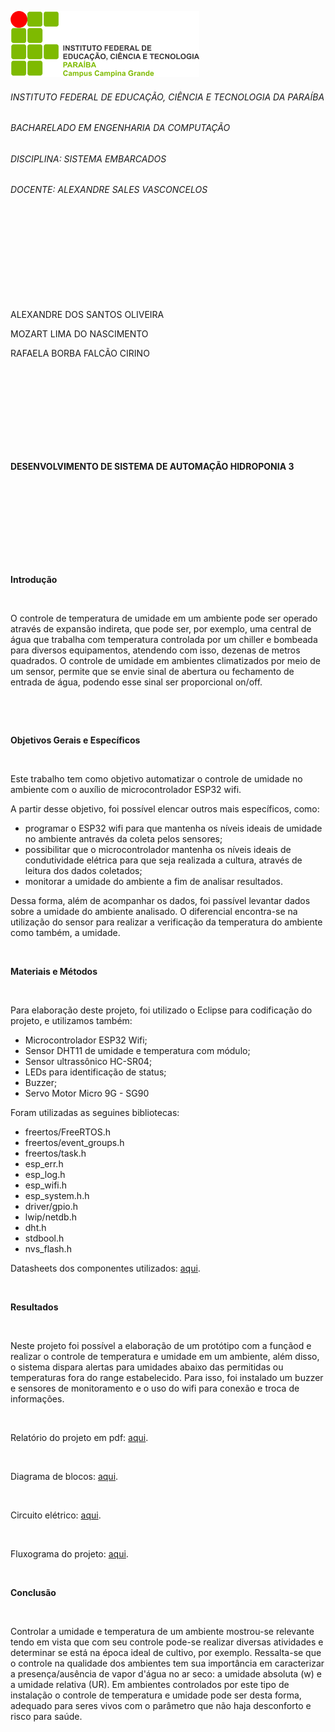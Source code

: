![logo IFPB](https://github.com/rafaelacirino/prototipagem/blob/main/logo_campus.png)<br>
<h6>INSTITUTO FEDERAL DE EDUCAÇÃO, CIÊNCIA E TECNOLOGIA DA PARAÍBA</h6>
<h6>BACHARELADO EM ENGENHARIA DA COMPUTAÇÃO</h6>
<h6>DISCIPLINA: SISTEMA EMBARCADOS</h6>
<h6>DOCENTE: ALEXANDRE SALES VASCONCELOS</h6>
<br>
<br>
<br>
<br>
<br>
<br>
<br>
<br>
<p>ALEXANDRE DOS SANTOS OLIVEIRA</p>
<p>MOZART LIMA DO NASCIMENTO</p>
<p>RAFAELA BORBA FALCÃO CIRINO</p>
<br>
<br>
<br>
<br>
<br>
<br>
<br>
<br>
<p><b>DESENVOLVIMENTO DE SISTEMA DE AUTOMAÇÃO HIDROPONIA 3</b></p>
<br>
<br>
<br>
<br>
<br>
<br>
<br>
<br>
<p><b>Introdução</b></p>
<br>
<p>O controle de temperatura de umidade em um ambiente pode ser operado através de expansão indireta, que pode ser, por exemplo, uma central de água que trabalha com temperatura controlada por um chiller e bombeada para diversos equipamentos, atendendo com isso, dezenas de metros quadrados. O controle de umidade em ambientes climatizados por meio de um sensor, permite que se envie sinal de abertura ou fechamento de entrada de água, podendo esse sinal ser proporcional on/off.</p>
<br>
<p></p>
<br>
<p><b>Objetivos Gerais e Específicos</b></p>
<br>
<p>Este trabalho tem como objetivo automatizar o controle de umidade no ambiente com o auxílio de microcontrolador ESP32 wifi.</p>
<p>A partir desse objetivo, foi possível elencar outros mais específicos, como:
<ul>
  <li>programar o ESP32 wifi para que mantenha os níveis ideais de umidade no ambiente antravés da coleta pelos sensores;</li>
  <li>possibilitar que o microcontrolador mantenha os níveis ideais de condutividade elétrica para que seja realizada a cultura, através de leitura dos dados coletados;</li>
  <li>monitorar a umidade do ambiente a fim de analisar resultados.</li>
</ul></p>
<p>Dessa forma, além de acompanhar os dados, foi passível levantar dados sobre a umidade do ambiente analisado. O diferencial encontra-se na utilização do sensor para realizar a verificação da temperatura do ambiente como também, a umidade.</p>
<br>
<p><b>Materiais e Métodos</b></p>
<br>
<p>Para elaboração deste projeto, foi utilizado o Eclipse para codificação do projeto, e utilizamos também:
<ul>
  <li>Microcontrolador ESP32 Wifi;</li>
  <li>Sensor DHT11 de umidade e temperatura com módulo;</li>
  <li>Sensor ultrassônico HC-SR04;</li>
  <li>LEDs para identificação de status;</li>
  <li>Buzzer;</li>
  <li>Servo Motor Micro 9G - SG90</li>
</ul>
<p>Foram utilizadas as seguines bibliotecas:</p>
<ul>
  <li>freertos/FreeRTOS.h</li>
  <li>freertos/event_groups.h</li>
  <li>freertos/task.h</li>
  <li>esp_err.h</li>
  <li>esp_log.h</li>
  <li>esp_wifi.h</li>
  <li>esp_system.h.h</li>
  <li>driver/gpio.h</li>
  <li>lwip/netdb.h</li>
  <li>dht.h</li>
  <li>stdbool.h</li>
  <li>nvs_flash.h</li>
</ul>
<p>Datasheets dos componentes utilizados: <a href="https://github.com/rafaelacirino/SistemasEmbarcados/tree/master/Datasheets"> aqui</a>.</p>
<br>
<p><b>Resultados</b></p>
<br>
<p>Neste projeto foi possível a elaboração de um protótipo com a funçãod e realizar o controle de temperatura e umidade em um ambiente, além disso, o sistema dispara alertas para umidades abaixo das permitidas ou temperaturas fora do range estabelecido. Para isso, foi instalado um buzzer e sensores de monitoramento e o uso do wifi para conexão e troca de informações.</p>
<br>
<p>Relatório do projeto em pdf: <a href="https://github.com/rafaelacirino/SistemasEmbarcados/blob/master/Relat%C3%B3rio/Relat%C3%B3rio.pdf"> aqui</a>.</p>
<br>
<p>Diagrama de blocos: <a href="https://github.com/rafaelacirino/SistemasEmbarcados/blob/master/Diagrama%20de%20Blocos/Diagrama%20Proj%20Sist_Emb.pdf"> aqui</a>.</p>
<br>
<p>Circuito elétrico: <a href="https://github.com/rafaelacirino/SistemasEmbarcados/tree/master/Circuito%20El%C3%A9trico"> aqui</a>.</p>
<br>
<p>Fluxograma do projeto: <a href="https://github.com/rafaelacirino/SistemasEmbarcados/blob/master/Diagrama%20de%20Blocos/Diagrama%20Proj%20Sist_Emb.pdf"> aqui</a>.</p>
<br>
<p><b>Conclusão</b></p>
<br>
<p>Controlar a umidade e temperatura de um ambiente mostrou-se relevante tendo em vista que com seu controle pode-se realizar diversas atividades e determinar se está na época ideal de cultivo, por exemplo. Ressalta-se que o controle na qualidade dos ambientes tem sua importância em caracterizar a presença/ausência de vapor d'água no ar seco: a umidade absoluta (w) e a umidade relativa (UR). Em ambientes controlados por este tipo de instalação o controle de temperatura e umidade pode ser desta forma, adequado para seres vivos com o parâmetro que não haja desconforto e risco para saúde.</p>
